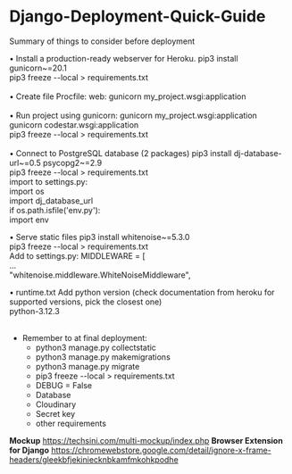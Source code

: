 # Django-Deployment-Quick-Guide
Summary of things to consider before deployment

•	Install a production-ready webserver for Heroku.
pip3 install gunicorn~=20.1 <br>
pip3 freeze --local > requirements.txt<br>
<br>
•	Create file Procfile:
web: gunicorn my_project.wsgi:application<br>
<br>
•	Run project using gunicorn:
gunicorn my_project.wsgi:application<br>
gunicorn codestar.wsgi:application<br>
pip3 freeze --local > requirements.txt<br>
<br>
•	Connect to PostgreSQL database (2 packages)
pip3 install dj-database-url~=0.5 psycopg2~=2.9<br>
pip3 freeze --local > requirements.txt<br>
import to settings.py:<br>
		import os<br>
		import dj_database_url<br>
		if os.path.isfile('env.py'):<br>
    		import env<br>

•	Serve static files
pip3 install whitenoise~=5.3.0 <br>
pip3 freeze --local > requirements.txt<br>
Add to settings.py:
 	MIDDLEWARE = [<br>
    	...<br>
    	"whitenoise.middleware.WhiteNoiseMiddleware",<br>

•	runtime.txt
Add python version (check documentation from heroku for supported versions, pick the closest one) <br>
python-3.12.3<br>
<br>

- Remember to at final deployment:
	- python3 manage.py collectstatic
	- python3 manage.py makemigrations
	- python3 manage.py migrate
	- pip3 freeze --local > requirements.txt
	- DEBUG = False
	- Database
	- Cloudinary
	- Secret key
	- other requirements


**Mockup**
https://techsini.com/multi-mockup/index.php 
**Browser Extension for Django**
https://chromewebstore.google.com/detail/ignore-x-frame-headers/gleekbfjekiniecknbkamfmkohkpodhe
